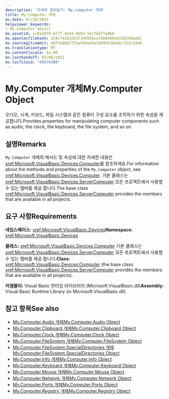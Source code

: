 ```yaml
---
description: '자세히 알아보기: My.computer 개체'
title: My.Computer 개체
ms.date: 07/20/2015
helpviewer_keywords:
- My.Computer object
ms.assetid: cc814d79-6f7f-4e54-8b9d-5ecfdd77a0b8
ms.openlocfilehash: 524c742432b37345054ca76b046be921659dba82
ms.sourcegitcommit: ddf7edb67715a5b9a45e3dd44536dabc153c1de0
ms.translationtype: MT
ms.contentlocale: ko-KR
ms.lasthandoff: 02/06/2021
ms.locfileid: "99674300"
---
```

# <a name="mycomputer-object"></a><span data-ttu-id="8000b-103">My.Computer 개체</span><span class="sxs-lookup"><span data-stu-id="8000b-103">My.Computer Object</span></span>

<span data-ttu-id="8000b-104">오디오, 시계, 키보드, 파일 시스템과 같은 컴퓨터 구성 요소를 조작하기 위한 속성을 제공합니다.</span><span class="sxs-lookup"><span data-stu-id="8000b-104">Provides properties for manipulating computer components such as audio, the clock, the keyboard, the file system, and so on.</span></span>  
  
## <a name="remarks"></a><span data-ttu-id="8000b-105">설명</span><span class="sxs-lookup"><span data-stu-id="8000b-105">Remarks</span></span>  

 <span data-ttu-id="8000b-106">`My.Computer` 개체의 메서드 및 속성에 대한 자세한 내용은 <xref:Microsoft.VisualBasic.Devices.Computer>를 참조하세요.</span><span class="sxs-lookup"><span data-stu-id="8000b-106">For information about the methods and properties of the `My.Computer` object, see <xref:Microsoft.VisualBasic.Devices.Computer>.</span></span> <span data-ttu-id="8000b-107">기본 클래스는 <xref:Microsoft.VisualBasic.Devices.ServerComputer> 모든 프로젝트에서 사용할 수 있는 멤버를 제공 합니다.</span><span class="sxs-lookup"><span data-stu-id="8000b-107">The base class <xref:Microsoft.VisualBasic.Devices.ServerComputer> provides the members that are available in all projects.</span></span>  
  
## <a name="requirements"></a><span data-ttu-id="8000b-108">요구 사항</span><span class="sxs-lookup"><span data-stu-id="8000b-108">Requirements</span></span>  

 <span data-ttu-id="8000b-109">**네임스페이스:** <xref:Microsoft.VisualBasic.Devices></span><span class="sxs-lookup"><span data-stu-id="8000b-109">**Namespace:** <xref:Microsoft.VisualBasic.Devices></span></span>  
  
 <span data-ttu-id="8000b-110">**클래스:** <xref:Microsoft.VisualBasic.Devices.Computer> 기본 클래스는 <xref:Microsoft.VisualBasic.Devices.ServerComputer> 모든 프로젝트에서 사용할 수 있는 멤버를 제공 합니다.</span><span class="sxs-lookup"><span data-stu-id="8000b-110">**Class:** <xref:Microsoft.VisualBasic.Devices.Computer> (the base class <xref:Microsoft.VisualBasic.Devices.ServerComputer> provides the members that are available in all projects).</span></span>  
  
 <span data-ttu-id="8000b-111">**어셈블리:** Visual Basic 런타임 라이브러리 (Microsoft.VisualBasic.dll)</span><span class="sxs-lookup"><span data-stu-id="8000b-111">**Assembly:** Visual Basic Runtime Library (in Microsoft.VisualBasic.dll)</span></span>  
  
## <a name="see-also"></a><span data-ttu-id="8000b-112">참고 항목</span><span class="sxs-lookup"><span data-stu-id="8000b-112">See also</span></span>

- [<span data-ttu-id="8000b-113">My.Computer.Audio 개체</span><span class="sxs-lookup"><span data-stu-id="8000b-113">My.Computer.Audio Object</span></span>](my-computer-audio-object.md)
- [<span data-ttu-id="8000b-114">My.Computer.Clipboard 개체</span><span class="sxs-lookup"><span data-stu-id="8000b-114">My.Computer.Clipboard Object</span></span>](my-computer-clipboard-object.md)
- [<span data-ttu-id="8000b-115">My.Computer.Clock 개체</span><span class="sxs-lookup"><span data-stu-id="8000b-115">My.Computer.Clock Object</span></span>](my-computer-clock-object.md)
- [<span data-ttu-id="8000b-116">My.Computer.FileSystem 개체</span><span class="sxs-lookup"><span data-stu-id="8000b-116">My.Computer.FileSystem Object</span></span>](my-computer-filesystem-object.md)
- [<span data-ttu-id="8000b-117">My.Computer.FileSystem.SpecialDirectories 개체</span><span class="sxs-lookup"><span data-stu-id="8000b-117">My.Computer.FileSystem.SpecialDirectories Object</span></span>](my-computer-filesystem-specialdirectories-object.md)
- [<span data-ttu-id="8000b-118">My.Computer.Info 개체</span><span class="sxs-lookup"><span data-stu-id="8000b-118">My.Computer.Info Object</span></span>](my-computer-info-object.md)
- [<span data-ttu-id="8000b-119">My.Computer.Keyboard 개체</span><span class="sxs-lookup"><span data-stu-id="8000b-119">My.Computer.Keyboard Object</span></span>](my-computer-keyboard-object.md)
- [<span data-ttu-id="8000b-120">My.Computer.Mouse 개체</span><span class="sxs-lookup"><span data-stu-id="8000b-120">My.Computer.Mouse Object</span></span>](my-computer-mouse-object.md)
- [<span data-ttu-id="8000b-121">My.Computer.Network 개체</span><span class="sxs-lookup"><span data-stu-id="8000b-121">My.Computer.Network Object</span></span>](my-computer-network-object.md)
- [<span data-ttu-id="8000b-122">My.Computer.Ports 개체</span><span class="sxs-lookup"><span data-stu-id="8000b-122">My.Computer.Ports Object</span></span>](my-computer-ports-object.md)
- [<span data-ttu-id="8000b-123">My.Computer.Registry 개체</span><span class="sxs-lookup"><span data-stu-id="8000b-123">My.Computer.Registry Object</span></span>](my-computer-registry-object.md)
